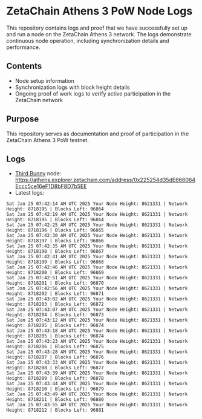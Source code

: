 # ZetaChain Athens 3 PoW Node Logs
This repository contains logs and proof that we have successfully set up and run a node on the ZetaChain Athens 3 network. The logs demonstrate continuous node operation, including synchronization details and performance.

## Contents
- Node setup information
- Synchronization logs with block height details
- Ongoing proof of work logs to verify active participation in the ZetaChain network

## Purpose
This repository serves as documentation and proof of participation in the ZetaChain Athens 3 PoW testnet.

## Logs

- [Third Bunny](https://thirdbunny.xyz/) node: https://athens.explorer.zetachain.com/address/0x225254d35dE666064Eccc5ce16eF1D8bF8D7b5EE
- Latest logs:
```
Sat Jan 25 07:42:14 AM UTC 2025 Your Node Height: 8621331 | Network Height: 8718195 | Blocks Left: 96864
Sat Jan 25 07:42:19 AM UTC 2025 Your Node Height: 8621331 | Network Height: 8718195 | Blocks Left: 96864
Sat Jan 25 07:42:25 AM UTC 2025 Your Node Height: 8621331 | Network Height: 8718196 | Blocks Left: 96865
Sat Jan 25 07:42:30 AM UTC 2025 Your Node Height: 8621331 | Network Height: 8718197 | Blocks Left: 96866
Sat Jan 25 07:42:35 AM UTC 2025 Your Node Height: 8621331 | Network Height: 8718198 | Blocks Left: 96867
Sat Jan 25 07:42:41 AM UTC 2025 Your Node Height: 8621331 | Network Height: 8718199 | Blocks Left: 96868
Sat Jan 25 07:42:46 AM UTC 2025 Your Node Height: 8621331 | Network Height: 8718200 | Blocks Left: 96869
Sat Jan 25 07:42:51 AM UTC 2025 Your Node Height: 8621331 | Network Height: 8718201 | Blocks Left: 96870
Sat Jan 25 07:42:56 AM UTC 2025 Your Node Height: 8621331 | Network Height: 8718202 | Blocks Left: 96871
Sat Jan 25 07:43:02 AM UTC 2025 Your Node Height: 8621331 | Network Height: 8718203 | Blocks Left: 96872
Sat Jan 25 07:43:07 AM UTC 2025 Your Node Height: 8621331 | Network Height: 8718204 | Blocks Left: 96873
Sat Jan 25 07:43:12 AM UTC 2025 Your Node Height: 8621331 | Network Height: 8718205 | Blocks Left: 96874
Sat Jan 25 07:43:18 AM UTC 2025 Your Node Height: 8621331 | Network Height: 8718205 | Blocks Left: 96874
Sat Jan 25 07:43:23 AM UTC 2025 Your Node Height: 8621331 | Network Height: 8718206 | Blocks Left: 96875
Sat Jan 25 07:43:28 AM UTC 2025 Your Node Height: 8621331 | Network Height: 8718207 | Blocks Left: 96876
Sat Jan 25 07:43:33 AM UTC 2025 Your Node Height: 8621331 | Network Height: 8718208 | Blocks Left: 96877
Sat Jan 25 07:43:39 AM UTC 2025 Your Node Height: 8621331 | Network Height: 8718209 | Blocks Left: 96878
Sat Jan 25 07:43:44 AM UTC 2025 Your Node Height: 8621331 | Network Height: 8718210 | Blocks Left: 96879
Sat Jan 25 07:43:49 AM UTC 2025 Your Node Height: 8621331 | Network Height: 8718211 | Blocks Left: 96880
Sat Jan 25 07:43:55 AM UTC 2025 Your Node Height: 8621331 | Network Height: 8718212 | Blocks Left: 96881
```
